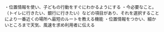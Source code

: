 ・位置情報を使い、子どもの行動をすぐにわかるようにする
・今必要なこと。（トイレに行きたい、銀行に行きたい）などの項目があり、それを選択することにより一番近くの場所へ最短のルートを教える機能
・位置情報をつかい、細かいところまで天気、風速を求め利用者に伝える
